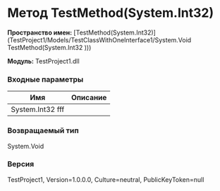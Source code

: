 # Метод TestMethod(System.Int32)

**Пространство имен:** [TestMethod(System.Int32)](TestProject1/Models/TestClassWithOneInterface1/System.Void TestMethod(System.Int32 )))

**Модуль:** TestProject1.dll
### Входные параметры
| Имя | Описание |
| --- | -------- |
|System.Int32 fff|  |

### Возвращаемый тип
System.Void

### Версия
TestProject1, Version=1.0.0.0, Culture=neutral, PublicKeyToken=null
